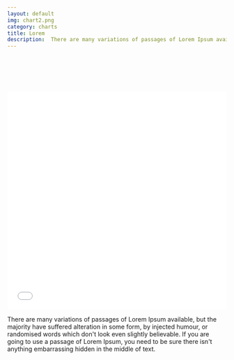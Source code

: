 ```yaml
---
layout: default
img: chart2.png
category: charts
title: Lorem 
description:  There are many variations of passages of Lorem Ipsum available, but the majority have suffered alteration in some form, by injected humour, or randomised words which don't look even slightly believable. 
---
```

 
  <br /> <br /> <br /> <br /> 
  <iframe class="highcharts-iframe" src="//cloud.highcharts.com/embed/efylyk" style="border: 0; width: 100%; height: 500px"></iframe>
	
  <p class="lead">There are many variations of passages of Lorem Ipsum available, but the majority have suffered alteration in some form, by injected humour, or randomised words which don't look even slightly believable. If you are going to use a passage of Lorem Ipsum, you need to be sure there isn't anything embarrassing hidden in the middle of text. </p>		